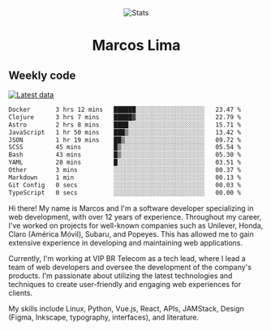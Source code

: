 <div align="center">
  <img src="https://user-images.githubusercontent.com/958723/207206099-04913a11-e77d-4b52-a9d3-5d702839508b.png" alt="Stats" />
  <h1>Marcos Lima</h1>
</div>

## Weekly code

[![Latest data](https://github.com/skvggor/skvggor/actions/workflows/main.yml/badge.svg)](https://github.com/skvggor/skvggor/actions/workflows/main.yml)

<!--START_SECTION:waka-->

```txt
Docker       3 hrs 12 mins   ██████░░░░░░░░░░░░░░░░░░░   23.47 %
Clojure      3 hrs 7 mins    █████▓░░░░░░░░░░░░░░░░░░░   22.79 %
Astro        2 hrs 8 mins    ████░░░░░░░░░░░░░░░░░░░░░   15.71 %
JavaScript   1 hr 50 mins    ███▒░░░░░░░░░░░░░░░░░░░░░   13.42 %
JSON         1 hr 19 mins    ██▒░░░░░░░░░░░░░░░░░░░░░░   09.72 %
SCSS         45 mins         █▒░░░░░░░░░░░░░░░░░░░░░░░   05.54 %
Bash         43 mins         █▒░░░░░░░░░░░░░░░░░░░░░░░   05.30 %
YAML         28 mins         █░░░░░░░░░░░░░░░░░░░░░░░░   03.51 %
Other        3 mins          ░░░░░░░░░░░░░░░░░░░░░░░░░   00.37 %
Markdown     1 min           ░░░░░░░░░░░░░░░░░░░░░░░░░   00.13 %
Git Config   0 secs          ░░░░░░░░░░░░░░░░░░░░░░░░░   00.03 %
TypeScript   0 secs          ░░░░░░░░░░░░░░░░░░░░░░░░░   00.00 %
```

<!--END_SECTION:waka-->

  <p>Hi there! My name is Marcos and I'm a software developer specializing in web development, with over 12 years of experience. Throughout my career, I've worked on projects for well-known companies such as Unilever, Honda, Claro (América Móvil), Subaru, and Popeyes. This has allowed me to gain extensive experience in developing and maintaining web applications.</p>
  
  <p>Currently, I'm working at VIP BR Telecom as a tech lead, where I lead a team of web developers and oversee the development of the company's products. I'm passionate about utilizing the latest technologies and techniques to create user-friendly and engaging web experiences for clients.</p>
  
  <p>My skills include Linux, Python, Vue.js, React, APIs, JAMStack, Design (Figma, Inkscape, typography, interfaces), and literature.</p>
<!-- </details> -->

<!-- <div align="center">
  <h2>🤖 Recent Code Activity</h2>
  <img width="500" src="https://github-readme-stats.vercel.app/api/wakatime?username=skvggor&hide_title=true&layout=compact&theme=transparent" alt="Wakatime Stats" />
</div>

<br>

<div align="center">
  <h2>📈 GitHub Stats</h2>
  <img width="500" src="https://github-readme-stats.vercel.app/api?username=skvggor&show_icons=true&theme=transparent&hide_title=true&count_private=true" alt="GitHub Stats" />
</div>
 -->
